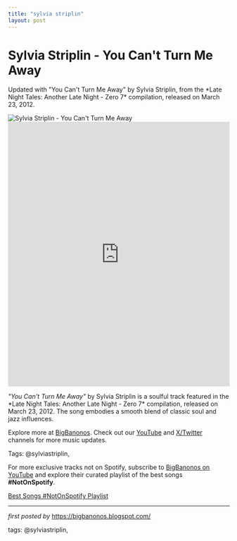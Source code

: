 ```yaml
---
title: "sylvia striplin"
layout: post
---
```

<!-- Title of the Post -->
<h1 >Sylvia Striplin - You Can't Turn Me Away</h1> <!-- Introductory Text -->
<p >Updated with "You Can't Turn Me Away" by Sylvia Striplin, from the *Late Night Tales: Another Late Night - Zero 7* compilation, released on March 23, 2012.</p> <!-- Featured Image -->
<div > <img src="https://i.ytimg.com/vi/L3RkUVnYGnE/sddefault.jpg" alt="Sylvia Striplin - You Can't Turn Me Away" />
</div> <!-- YouTube Video Embed -->
<div > <iframe width="100%" height="601" src="https://www.youtube.com/embed/f1RAGrPqF1s" title="You Can't Turn Me Away" frameborder="0" allow="accelerometer; autoplay; clipboard-write; encrypted-media; gyroscope; picture-in-picture; web-share" referrerpolicy="strict-origin-when-cross-origin" allowfullscreen></iframe>
</div> <!-- Song Information -->
<div > <p><em>"You Can't Turn Me Away"</em> by Sylvia Striplin is a soulful track featured in the *Late Night Tales: Another Late Night - Zero 7* compilation, released on March 23, 2012. The song embodies a smooth blend of classic soul and jazz influences.</p>
</div> <!-- Footer Links -->
<div > <p>Explore more at <a href="https://bigbanonos.blogspot.com/" target="_blank">BigBanonos</a>. Check out our <a href="https://www.youtube.com/@BigBanonos" target="_blank">YouTube</a> and <a href="https://x.com/bigbanonos" target="_blank">X/Twitter</a> channels for more music updates.</p>
</div> <!-- Tags -->
<p >Tags: @sylviastriplin,</p>


<!--Subscribe and Playlist Links-->
<div>
    <p>For more exclusive tracks not on Spotify, subscribe to <a href="https://www.youtube.com/@BigBanonos" target="_blank">BigBanonos on YouTube</a> and explore their curated playlist of the best songs <strong>#NotOnSpotify</strong>.</p>
    <p><a href="https://www.youtube.com/playlist?list=PLtuNtuTatqI0kFahUCbtbfenC_ET5O_tr" target="_blank">Best Songs #NotOnSpotify Playlist<br /></a></p></div>

<hr />

<p><em>first posted by</em> <a href="https://bigbanonos.blogspot.com/" rel="noopener" target="_new">https://bigbanonos.blogspot.com/</a></p>

<p>tags: @sylviastriplin,</p>
